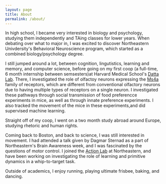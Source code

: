 ```yaml
---
layout: page
title: About
permalink: /about/
---
```


In high school, I became very interested in biology and psychology, 
studying them independently and TAing classes for lower years. When 
debating over what to major in, I was excited to discover Northeastern 
Univdersity's Behavioral Neuroscience program, which started as a 
combined biology/psychology degree. 

I still jumped around a lot, between cognition, lingutistics, learning 
and memory, and computer science, before going on my first coop (a 
full-time, 6 month internship between semsesters)at Harvard Medical 
School's [Datta Lab](http://datta.hms.harvard.edu/). There, I investigated the role of olfactoy neurons expressing the [Ms4a](https://www.ebi.ac.uk/interpro/entry/InterPro/IPR030417/) family 
of receptors, which are different from conventional olfactory 
neurons due to having multiple types of receptors on a single neuron. 
I investigated these pathways through social transmission of food 
preferencce experiments in mice, as well as through innate preference 
experiments. I also tracked the movement of the mice in these 
experiments,and did supervised machine learning.

Straight off of my coop, I went on a two month study abroad around 
Europe, studying rhetoric and human rights. 

Coming back to Boston, and back to science, I was still interested in 
movement. I had attended a talk given by Dagmar Sternad as a part of 
Northeastern's Brain Awareness week, and I was fascinated by the 
questions of motor control. I joined the [Action Lab](https://web.northeastern.edu/actionlab/) at Northeastern, and 
have been working on investigating the role of learning and primitive 
dynamics in a whip-to-target task. 

Outside of academics, I enjoy running, playing ultimate frisbee, baking, 
and dancing. 
